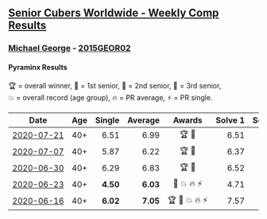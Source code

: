 <style>table {white-space: nowrap;}</style>

## [Senior Cubers Worldwide - Weekly Comp Results](/scw-comp/results/)
### [Michael George](README.md) - [2015GEOR02](https://www.worldcubeassociation.org/persons/2015GEOR02?event=pyram)
#### Pyraminx Results

<span style="white-space: nowrap;">🏆 = overall winner</span>, <span style="white-space: nowrap;">🥇 = 1st senior</span>, <span style="white-space: nowrap;">🥈 = 2nd senior</span>, <span style="white-space: nowrap;">🥉 = 3rd senior</span>, <span style="white-space: nowrap;">💥 = overall record (age group)</span>, <span style="white-space: nowrap;">🔥 = PR average</span>, <span style="white-space: nowrap;">⚡ = PR single</span>.

| Date | Age | Single | Average | Awards | Solve 1 | Solve 2 | Solve 3 | Solve 4 | Solve 5 | Video |
| :--: | :--: | --: | --: | :--: | --: | --: | --: | --: | --: | :-- |
| [2020-07-21](../../results/2020-07-21/pyram.md) | 40+ | 6.51 | 6.99 | 🏆 🥇 | 6.51 | 9.72 | 6.93 | 6.64 | 7.41 | [Desktop](https://www.facebook.com/michael.george.545/videos/10214011713407241) / [Mobile](https://m.facebook.com/michael.george.545/videos/10214011713407241) |
| [2020-07-07](../../results/2020-07-07/pyram.md) | 40+ | 5.87 | 6.22 | 🏆 🥇 | 6.37 | 5.94 | 5.87 | 7.21 | 6.34 | [Desktop](https://www.facebook.com/michael.george.545/videos/10213958025625080) / [Mobile](https://m.facebook.com/michael.george.545/videos/10213958025625080) |
| [2020-06-30](../../results/2020-06-30/pyram.md) | 40+ | 6.29 | 6.83 | 🏆 🥇 | 6.52 | 6.29 | 9.26 | 6.64 | 7.32 | [Desktop](https://www.facebook.com/events/1716512181834525/permalink/1717720541713689) / [Mobile](https://m.facebook.com/events/1716512181834525?view=permalink&id=1717720541713689) |
| [2020-06-23](../../results/2020-06-23/pyram.md) | 40+ | **4.50** | **6.03** | 🥇 💥 🔥 ⚡ | 4.71 | 13.70 | 8.60 | 4.78 | **4.50** | [Desktop](https://www.facebook.com/events/1618516681636159/permalink/1623347121153115) / [Mobile](https://m.facebook.com/events/1618516681636159?view=permalink&id=1623347121153115) |
| [2020-06-16](../../results/2020-06-16/pyram.md) | 40+ | **6.02** | **7.05** | 🏆 🥇 💥 🔥 ⚡ | 7.57 | **6.02** | 9.72 | 7.26 | 6.33 | [Desktop](https://www.facebook.com/events/296087658445428/permalink/296273825093478) / [Mobile](https://m.facebook.com/events/296087658445428?view=permalink&id=296273825093478) |


<!-- Global site tag (gtag.js) - Google Analytics -->
<script async src="https://www.googletagmanager.com/gtag/js?id=UA-86348435-3"></script>
<script>window.dataLayer = window.dataLayer || []; function gtag() {dataLayer.push(arguments);} gtag('js', new Date()); gtag('config', 'UA-86348435-3');</script>

